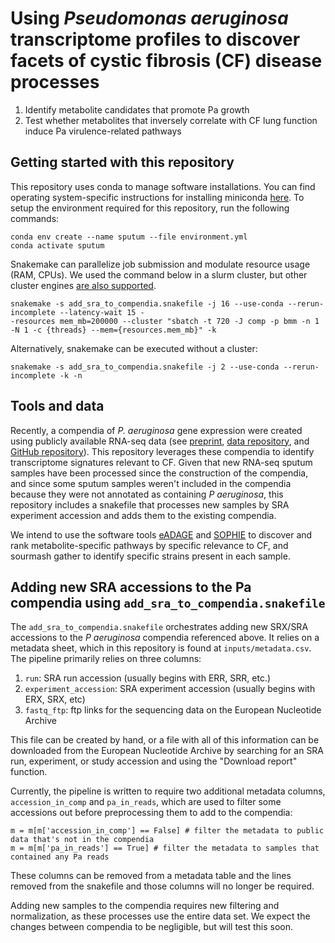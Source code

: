 # Using *Pseudomonas aeruginosa* transcriptome profiles to discover facets of cystic fibrosis (CF) disease processes

1) Identify metabolite candidates that promote Pa growth 
2) Test whether metabolites that inversely correlate with CF lung function induce Pa virulence-related pathways

## Getting started with this repository


This repository uses conda to manage software installations. 
You can find operating system-specific instructions for installing miniconda [here](https://docs.conda.io/en/latest/miniconda.html).
To setup the environment required for this repository, run the following commands:
```
conda env create --name sputum --file environment.yml
conda activate sputum
```


Snakemake can parallelize job submission and modulate resource usage (RAM, CPUs). 
We used the command below in a slurm cluster, but other cluster engines [are also supported](https://snakemake.readthedocs.io/en/stable/executing/cluster.html).

```
snakemake -s add_sra_to_compendia.snakefile -j 16 --use-conda --rerun-incomplete --latency-wait 15 -
-resources mem_mb=200000 --cluster "sbatch -t 720 -J comp -p bmm -n 1 -N 1 -c {threads} --mem={resources.mem_mb}" -k
```

Alternatively, snakemake can be executed without a cluster:
```
snakemake -s add_sra_to_compendia.snakefile -j 2 --use-conda --rerun-incomplete -k -n
```

## Tools and data

Recently, a compendia of *P. aeruginosa* gene expression were created using publicly available RNA-seq data (see [preprint](https://doi.org/10.1101/2022.01.24.477642), [data repository](https://osf.io/s9gyu/), and [GitHub repository](https://github.com/georgiadoing/pa-seq-compendia)).
This repository leverages these compendia to identify transcriptome signatures relevant to CF. 
Given that new RNA-seq sputum samples have been processed since the construction of the compendia, and since some sputum samples weren't included in the compendia because they were not annotated as containing *P aeruginosa*, this repository includes a snakefile that processes new samples by SRA experiment accession and adds them to the existing compendia.

We intend to use the software tools [eADAGE](https://pubmed.ncbi.nlm.nih.gov/28711280/) and [SOPHIE](https://www.biorxiv.org/content/10.1101/2021.05.24.445440v1) to discover and rank metabolite-specific pathways by specific relevance to CF, and sourmash gather to identify specific strains present in each sample.

## Adding new SRA accessions to the Pa compendia using `add_sra_to_compendia.snakefile`

The `add_sra_to_compendia.snakefile` orchestrates adding new SRX/SRA accessions to the *P aeruginosa* compendia referenced above.
It relies on a metadata sheet, which in this repository is found at `inputs/metadata.csv`.
The pipeline primarily relies on three columns:

1. `run`: SRA run accession (usually begins with ERR, SRR, etc.)
2. `experiment_accession`: SRA experiment accession (usually begins with ERX, SRX, etc)
3. `fastq_ftp`: ftp links for the sequencing data on the European Nucleotide Archive

This file can be created by hand, or a file with all of this information can be downloaded from the European Nucleotide Archive by searching for an SRA run, experiment, or study accession and using the "Download report" function. 

Currently, the pipeline is written to require two additional metadata columns, `accession_in_comp` and `pa_in_reads`, which are used to filter some accessions out before preprocessing them to add to the compendia:
``` 
m = m[m['accession_in_comp'] == False] # filter the metadata to public data that's not in the compendia
m = m[m['pa_in_reads'] == True] # filter the metadata to samples that contained any Pa reads
```
These columns can be removed from a metadata table and the lines removed from the snakefile and those columns will no longer be required.

Adding new samples to the compendia requires new filtering and normalization, as these processes use the entire data set.
We expect the changes between compendia to be negligible, but will test this soon.
